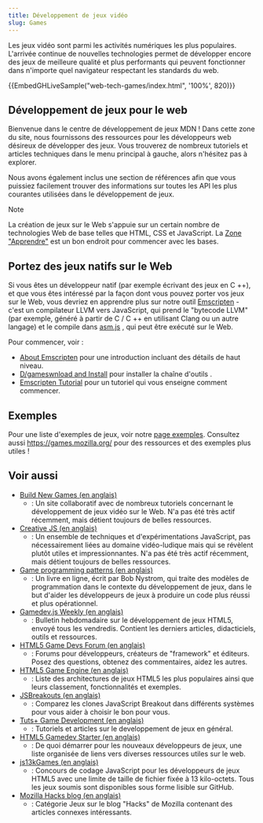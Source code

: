 ```yaml
---
title: Développement de jeux vidéo
slug: Games
---
```


Les jeux vidéo sont parmi les activités numériques les plus populaires. L'arrivée continue de nouvelles technologies permet de développer encore des jeux de meilleure qualité et plus performants qui peuvent fonctionner dans n'importe quel navigateur respectant les standards du web.

{{EmbedGHLiveSample("web-tech-games/index.html", '100%', 820)}}

## Développement de jeux pour le web

Bienvenue dans le centre de développement de jeux MDN ! Dans cette zone du site, nous fournissons des ressources pour les développeurs web désireux de développer des jeux. Vous trouverez de nombreux tutoriels et articles techniques dans le menu principal à gauche, alors n'hésitez pas à explorer.

Nous avons également inclus une section de références afin que vous puissiez facilement trouver des informations sur toutes les API les plus courantes utilisées dans le développement de jeux.

> [!NOTE]
> La création de jeux sur le Web s'appuie sur un certain nombre de technologies Web de base telles que HTML, CSS et JavaScript. La [Zone "Apprendre"](/fr/docs/Learn_web_development) est un bon endroit pour commencer avec les bases.

## Portez des jeux natifs sur le Web

Si vous êtes un développeur natif (par exemple écrivant des jeux en C ++), et que vous êtes intéressé par la façon dont vous pouvez porter vos jeux sur le Web, vous devriez en apprendre plus sur notre outil [Emscripten](https://emscripten.org/index.html) - c'est un compilateur LLVM vers JavaScript, qui prend le "bytecode LLVM" (par exemple, généré à partir de C / C ++ en utilisant Clang ou un autre langage) et le compile dans [asm.js](/fr/docs/Games/Tools/asm.js) , qui peut être exécuté sur le Web.

Pour commencer, voir :

- [About Emscripten](https://emscripten.org/docs/introducing_emscripten/about_emscripten.html) pour une introduction incluant des détails de haut niveau.
- [D/gameswnload and Install](https://emscripten.org/docs/getting_started/downloads.html) pour installer la chaîne d'outils .
- [Emscripten Tutorial](https://emscripten.org/docs/getting_started/Tutorial.html) pour un tutoriel qui vous enseigne comment commencer.

## Exemples

Pour une liste d'exemples de jeux, voir notre [page exemples](/fr/docs/Games/Examples). Consultez aussi <https://games.mozilla.org/> pour des ressources et des exemples plus utiles !

## Voir aussi

- [Build New Games (en anglais)](http://buildnewgames.com/)
  - : Un site collaboratif avec de nombreux tutoriels concernant le développement de jeux vidéo sur le Web. N'a pas été très actif récemment, mais détient toujours de belles ressources.
- [Creative JS (en anglais)](http://creativejs.com/)
  - : Un ensemble de techniques et d'expérimentations JavaScript, pas nécessairement liées au domaine vidéo-ludique mais qui se révèlent plutôt utiles et impressionnantes. N'a pas été très actif récemment, mais détient toujours de belles ressources.
- [Game programming patterns (en anglais)](http://gameprogrammingpatterns.com/)
  - : Un livre en ligne, écrit par Bob Nystrom, qui traite des modèles de programmation dans le contexte du développement de jeux, dans le but d'aider les développeurs de jeux à produire un code plus réussi et plus opérationnel.
- [Gamedev.js Weekly (en anglais)](http://gamedevjsweekly/games.com/)
  - : Bulletin hebdomadaire sur le développement de jeux HTML5, envoyé tous les vendredis. Contient les derniers articles, didacticiels, outils et ressources.
- [HTML5 Game Devs Forum (en anglais)](https://www.html5gamedevs.com/)
  - : Forums pour développeurs, créateurs de "framework" et éditeurs. Posez des questions, obtenez des commentaires, aidez les autres.
- [HTML5 Game Engine (en anglais)](http://html5gameengine.com/)
  - : Liste des architectures de jeux HTML5 les plus populaires ainsi que leurs classement, fonctionnalités et exemples.
- [JSBreakouts (en anglais)](http://www.jsbreakouts.org/)
  - : Comparez les clones JavaScript Breakout dans différents systèmes pour vous aider à choisir le bon pour vous.
- [Tuts+ Game Development (en anglais)](https://gamedevelopment.tutsplus.com/)
  - : Tutoriels et articles sur le developpement de jeux en général.
- [HTML5 Gamedev Starter (en anglais)](https://html5devstarter.enclavegames.com/)
  - : De quoi démarrer pour les nouveaux développeurs de jeux, une liste organisée de liens vers diverses ressources utiles sur le web.
- [js13kGames (en anglais)](https://js13kgames.com/)
  - : Concours de codage JavaScript pour les développeurs de jeux HTML5 avec une limite de taille de fichier fixée à 13 kilo-octets. Tous les jeux soumis sont disponibles sous forme lisible sur GitHub.
- [Mozilla Hacks blog (en anglais)](https://hacks.mozilla.org/category/games/)
  - : Catégorie Jeux sur le blog "Hacks" de Mozilla contenant des articles connexes intéressants.
